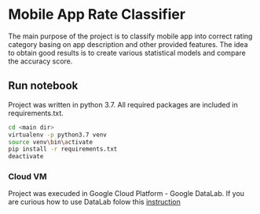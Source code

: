 # Mobile App Rate Classifier

The main purpose of the project is to classify mobile app into correct rating category basing on app description and other provided features. 
The idea to obtain good results is to create various statistical models and compare the accuracy score. 

## Run notebook

Project was written in python 3.7. All required packages are included in requirements.txt.

```bash
cd <main dir>
virtualenv -p python3.7 venv
source venv\bin\activate
pip install -r requirements.txt
deactivate
```

### Cloud VM

Project was execuded in Google Cloud Platform - Google DataLab. 
If you are curious how to use DataLab folow this [instruction](https://cloud.google.com/datalab/docs/quickstart)
